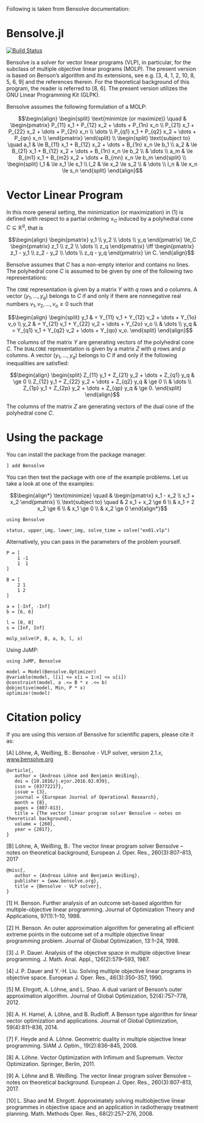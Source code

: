 Following is taken from Bensolve documentation:

# Bensolve.jl

[![Build Status](https://github.com/kofgokhan/Bensolve.jl/actions/workflows/CI.yml/badge.svg?branch=main)](https://github.com/kofgokhan/Bensolve.jl/actions/workflows/CI.yml?query=branch%3Amain)

Bensolve is a solver for vector linear programs (VLP), in particular, for the subclass of
multiple objective linear programs (MOLP). The present version is based on Benson’s
algorithm and its extensions, see e.g. [3, 4, 1, 2, 10, 8, 5, 6, 9] and the references therein.
For the theoretical background of this program, the reader is referred to [8, 6].
The present version utilizes the GNU Linear Programming Kit (GLPK). 

Bensolve assumes the following formulation of a MOLP:
```math
\begin{align}

\begin{split}
\text{minimize (or maximize)} \quad & 

\begin{pmatrix}
P_{11} x_1 + P_{12} x_2 + \dots + P_{1n} x_n \\
P_{21} x_1 + P_{22} x_2 + \dots + P_{2n} x_n \\
\dots \\
P_{q1} x_1 + P_{q2} x_2 + \dots + P_{qn} x_n \\
\end{pmatrix}

\end{split} \\

\begin{split}

\text{subject to} \quad
a_1 & \le B_{11} x_1 + B_{12} x_2 + \dots + B_{1n} x_n \le b_1 \\
a_2 & \le B_{21} x_1 + B_{12} x_2 + \dots + B_{1n} x_n \le b_2 \\
& \dots \\
a_m & \le B_{m1} x_1 + B_{m2} x_2 + \dots + B_{mn} x_n \le b_m
\end{split} \\

\begin{split}
l_1 & \le x_1 \le s_1 \\
l_2 & \le x_2 \le s_2 \\
& \dots \\
l_n & \le x_n \le s_n
\end{split}

\end{align}
```

# Vector Linear Program
In this more general setting, the minimization (or maximization) in (1) is defined with
respect to a partial ordering $\le_C$ induced by a polyhedral cone $C \subseteq \mathbb{R}^q$, that is

```math
\begin{align}

\begin{pmatrix}
y_1 \\ y_2 \\ \dots \\ y_q
\end{pmatrix}  \le_C 
\begin{pmatrix}
z_1 \\ z_2 \\ \dots \\ z_q
\end{pmatrix} \iff
\begin{pmatrix}
z_1 - y_1 \\ z_2 - y_2 \\ \dots \\ z_q - y_q
\end{pmatrix} \in C.

\end{align}
```

Bensolve assumes that $C$ has a non-empty interior and contains no lines. The polyhedral cone $C$ is assumed to be given by one of the following two representations:

The `CONE` representation is given by a matrix $Y$ with $q$ rows and $o$ columns. A vector $(y_1, \dots, y_q)$ belongs to $C$ if and only if there are nonnegative real numbers $v_1, v_2, \dots, v_o \ge 0$ such that

```math
\begin{align}
\begin{split}
y_1 & = Y_{11} v_1 + Y_{12} v_2 + \dots + Y_{1o} v_o \\
y_2 & = Y_{21} v_1 + Y_{22} v_2 + \dots + Y_{2o} v_o \\
& \dots \\
y_q & = Y_{q1} v_1 + Y_{q2} v_2 + \dots + Y_{qo} v_o.
\end{split}
\end{align}
```

The columns of the matrix $Y$ are generating vectors of the polyhedral cone $C$.
The `DUALCONE` representation is given by a matrix $Z$ with $q$ rows and $p$ columns. A vector $(y_1, \dots, y_q)$ belongs to $C$ if and only if the following inequalities are satisfied:

```math
\begin{align}
\begin{split}
Z_{11} y_1 + Z_{21} y_2 + \dots + Z_{q1} y_q & \ge 0 \\ 
Z_{12} y_1 + Z_{22} y_2 + \dots + Z_{q2} y_q & \ge 0 \\ 
& \dots \\
Z_{1p} y_1 + Z_{2p} y_2 + \dots + Z_{qp} y_q & \ge 0. 
\end{split}
\end{align}
```

The columns of the matrix $Z$ are generating vectors of the dual cone of the polyhedral cone $C$.

# Using the package

You can install the package from the package manager.

```
] add Bensolve
```

You can then test the package with one of the example problems. Let us take a look at one of the examples:

```math
\begin{align*}
\text{minimize} \quad & 
\begin{pmatrix}
x_1 - x_2 \\
x_1 + x_2
\end{pmatrix} \\
\text{subject to} \quad 
& 2 x_1 + x_2 \ge 6 \\
& x_1 + 2 x_2 \ge 6 \\
& x_1 \ge 0 \\
& x_2 \ge 0
\end{align*}
```

```
using Bensolve

status, upper_img, lower_img, solve_time = solve("ex01.vlp")
```

Alternatively, you can pass in the parameters of the problem yourself.

```
P = [
    1 -1
    1  1
]

B = [
    2 1
    1 2
]

a = [-Inf, -Inf]
b = [6, 6]

l = [0, 0]
s = [Inf, Inf]

molp_solve(P, B, a, b, l, s)
```

Using JuMP:

```
using JuMP, Bensolve

model = Model(Bensolve.Optimizer)
@variable(model, l[i] <= x[i = 1:n] <= u[i])
@constraint(model, a .<= B * x .<= b)
@objective(model, Min, P * x)
optimize!(model)
```

# Citation policy
If you are using this version of Bensolve for scientific papers, please cite it as:

[A] Löhne, A, Weißing, B.: Bensolve - VLP solver, version 2.1.x, www.bensolve.org

```
@article{,
   author = {Andreas Löhne and Benjamin Weißing},
   doi = {10.1016/j.ejor.2016.02.039},
   issn = {03772217},
   issue = {3},
   journal = {European Journal of Operational Research},
   month = {8},
   pages = {807-813},
   title = {The vector linear program solver Bensolve – notes on theoretical background},
   volume = {260},
   year = {2017},
}
```

[B] Löhne, A, Weißing, B.: The vector linear program solver Bensolve – notes on theoretical background, European J. Oper. Res., 260(3):807–813, 2017

```
@misc{,
   author = {Andreas Löhne and Benjamin Weißing},
   publisher = {www.bensolve.org},
   title = {Bensolve - VLP solver},
}
```

[1] H. Benson. Further analysis of an outcome set-based algorithm for multiple-objective
linear programming. Journal of Optimization Theory and Applications, 97(1):1–10,
1998.

[2] H. Benson. An outer approximation algorithm for generating all efficient extreme
points in the outcome set of a multiple objective linear programming problem. Journal
of Global Optimization, 13:1–24, 1998.

[3] J. P. Dauer. Analysis of the objective space in multiple objective linear programming.
J. Math. Anal. Appl., 126(2):579–593, 1987.

[4] J. P. Dauer and Y.-H. Liu. Solving multiple objective linear programs in objective
space. European J. Oper. Res., 46(3):350–357, 1990.

[5] M. Ehrgott, A. Löhne, and L. Shao. A dual variant of Benson’s outer approximation
algorithm. Journal of Global Optimization, 52(4):757–778, 2012.

[6] A. H. Hamel, A. Löhne, and B. Rudloff. A Benson type algorithm for linear vector
optimization and applications. Journal of Global Optimization, 59(4):811–836, 2014.

[7] F. Heyde and A. Löhne. Geometric duality in multiple objective linear programming.
SIAM J. Optim., 19(2):836–845, 2008.

[8] A. Löhne. Vector Optimization with Infimum and Supremum. Vector Optimization.
Springer, Berlin, 2011.

[9] A. Löhne and B. Weißing. The vector linear program solver Bensolve – notes on
theoretical background. European J. Oper. Res., 260(3):807–813, 2017.

[10] L. Shao and M. Ehrgott. Approximately solving multiobjective linear programmes in
objective space and an application in radiotherapy treatment planning. Math. Methods
Oper. Res., 68(2):257–276, 2008.
